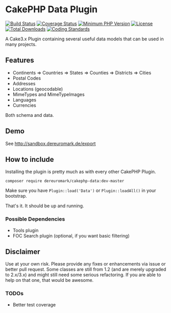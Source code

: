 # CakePHP Data Plugin
[![Build Status](https://api.travis-ci.org/dereuromark/cakephp-data.svg)](https://travis-ci.org/dereuromark/cakephp-data)
[![Coverage Status](https://coveralls.io/repos/dereuromark/cakephp-data/badge.svg)](https://coveralls.io/r/dereuromark/cakephp-data)
[![Minimum PHP Version](http://img.shields.io/badge/php-%3E%3D%205.5-8892BF.svg)](https://php.net/)
[![License](https://poser.pugx.org/dereuromark/cakephp-data/license.svg)](https://packagist.org/packages/dereuromark/cakephp-data)
[![Total Downloads](https://poser.pugx.org/dereuromark/cakephp-data/d/total.svg)](https://packagist.org/packages/dereuromark/cakephp-data)
[![Coding Standards](https://img.shields.io/badge/cs-PSR--2--R-yellow.svg)](https://github.com/php-fig-rectified/fig-rectified-standards)

A Cake3.x Plugin containing several useful data models that can be used in many projects.

## Features
- Continents => Countries => States => Counties => Districts => Cities
- Postal Codes
- Addresses
- Locations (geocodable)
- MimeTypes and MimeTypeImages
- Languages
- Currencies

Both schema and data.

## Demo
See http://sandbox.dereuromark.de/export

## How to include
Installing the plugin is pretty much as with every other CakePHP Plugin.
```
composer require dereuromark/cakephp-data:dev-master
```

Make sure you have `Plugin::load('Data')` or `Plugin::loadAll()` in your bootstrap.

That's it. It should be up and running.

### Possible Dependencies

- Tools plugin
- FOC Search plugin (optional, if you want basic filtering)

## Disclaimer
Use at your own risk. Please provide any fixes or enhancements via issue or better pull request.
Some classes are still from 1.2 (and are merely upgraded to 2.x/3.x) and might still need some serious refactoring.
If you are able to help on that one, that would be awesome.

### TODOs

* Better test coverage
